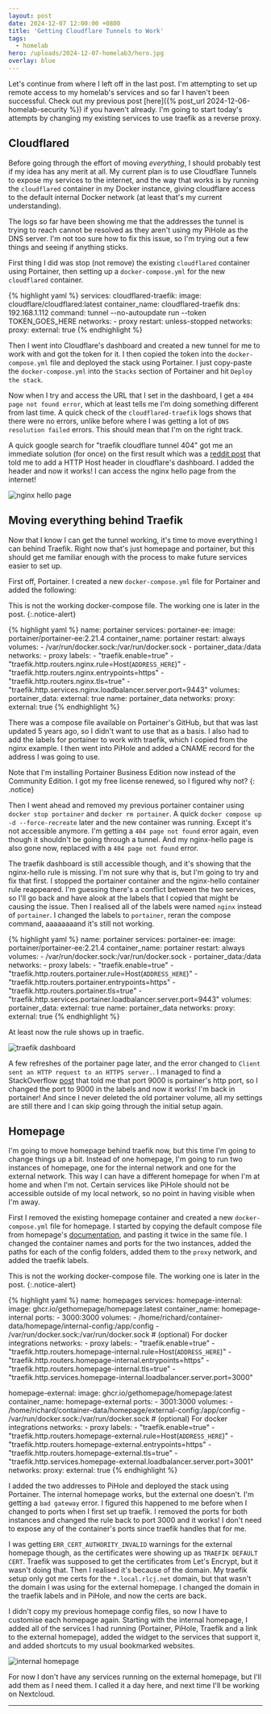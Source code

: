 ```yaml
---
layout: post
date: 2024-12-07 12:00:00 +0800
title: 'Getting Cloudflare Tunnels to Work'
tags:
  - homelab
hero: /uploads/2024-12-07-homelab3/hero.jpg
overlay: blue
---
```


Let's continue from where I left off in the last post. I'm attempting to set up remote access to my homelab's services and so far I haven't been successful. Check out my previous post [here]({% post_url 2024-12-06-homelab-security %}) if you haven't already. I'm going to start today's attempts by changing my existing services to use traefik as a reverse proxy.

## Cloudflared

Before going through the effort of moving _everything_, I should probably test if my idea has any merit at all. My current plan is to use Cloudflare Tunnels to expose my services to the internet, and the way that works is by running the `cloudflared` container in my Docker instance, giving cloudflare access to the default internal Docker network (at least that's my current understanding).

The logs so far have been showing me that the addresses the tunnel is trying to reach cannot be resolved as they aren't using my PiHole as the DNS server. I'm not too sure how to fix this issue, so I'm trying out a few things and seeing if anything sticks.

First thing I did was stop (not remove) the existing `cloudflared` container using Portainer, then setting up a `docker-compose.yml` for the new `cloudflared` container.

{% highlight yaml %}
services:
    cloudflared-traefik:
        image: cloudflare/cloudflared:latest
        container_name: cloudflared-traefik
        dns: 192.168.1.112
        command: tunnel --no-autoupdate run --token
            TOKEN_GOES_HERE
        networks:
            - proxy
        restart: unless-stopped
networks:
  proxy:
    external: true
{% endhighlight %}

Then I went into Cloudflare's dashboard and created a new tunnel for me to work with and got the token for it. I then copied the token into the `docker-compose.yml` file and deployed the stack using Portainer. I just copy-paste the `docker-compose.yml` into the `Stacks` section of Portainer and hit `Deploy the stack`.

Now when I try and access the URL that I set in the dashboard, I get a `404 page not found error`, which at least tells me I'm doing something different from last time. A quick check of the `cloudflared-traefik` logs shows that there were no errors, unlike before where I was getting a lot of `DNS resolution failed` errors. This should mean that I'm on the right track.

A quick google search for "traefik cloudflare tunnel 404" got me an immediate solution (for once) on the first result which was a [reddit post][reddit-post] that told me to add a HTTP Host header in cloudflare's dashboard. I added the header and now it works! I can access the nginx hello page from the internet!

![nginx hello page](/uploads/2024-12-07-homelab3/nginx.png)

## Moving everything behind Traefik

Now that I know I can get the tunnel working, it's time to move everything I can behind Traefik. Right now that's just homepage and portainer, but this should get me familiar enough with the process to make future services easier to set up.

First off, Portainer. I created a new `docker-compose.yml` file for Portainer and added the following:

This is not the working docker-compose file. The working one is later in the post.
{:.notice-alert}

{% highlight yaml %}
name: portainer
services:
    portainer-ee:
        image: portainer/portainer-ee:2.21.4
        container_name: portainer
        restart: always
        volumes:
            - /var/run/docker.sock:/var/run/docker.sock
            - portainer_data:/data
        networks:
            - proxy
        labels:
            - "traefik.enable=true"
            - "traefik.http.routers.nginx.rule=Host(`ADDRESS_HERE`)"
            - "traefik.http.routers.nginx.entrypoints=https"
            - "traefik.http.routers.nginx.tls=true"
            - "traefik.http.services.nginx.loadbalancer.server.port=9443"
volumes:
    portainer_data:
        external: true
        name: portainer_data
networks:
  proxy:
    external: true
{% endhighlight %}

There was a compose file available on Portainer's GitHub, but that was last updated 5 years ago, so I didn't want to use that as a basis. I also had to add the labels for portainer to work with traefik, which I copied from the nginx example. I then went into PiHole and added a CNAME record for the address I was going to use.

Note that I'm installing Portainer Business Edition now instead of the Community Edition. I got my free license renewed, so I figured why not?
{: .notice}

Then I went ahead and removed my previous portainer container using `docker stop portainer` and `docker rm portainer`. A quick `docker compose up -d --force-recreate` later and the new container was running. Except it's not accessible anymore. I'm getting a `404 page not found` error again, even though it shouldn't be going through a tunnel. And my nginx-hello page is also gone now, replaced with a `404 page not found` error.

The traefik dashboard is still accessible though, and it's showing that the nginx-hello rule is missing. I'm not sure why that is, but I'm going to try and fix that first. I stopped the portainer container and the nginx-hello container rule reappeared. I'm guessing there's a conflict between the two services, so I'll go back and have alook at the labels that I copied that might be causing the issue. Then I realised all of the labels were named `nginx` instead of `portainer`. I changed the labels to `portainer`, reran the compose command, aaaaaaaand it's still not working.

{% highlight yaml %}
name: portainer
services:
    portainer-ee:
        image: portainer/portainer-ee:2.21.4
        container_name: portainer
        restart: always
        volumes:
            - /var/run/docker.sock:/var/run/docker.sock
            - portainer_data:/data
        networks:
            - proxy
        labels:
            - "traefik.enable=true"
            - "traefik.http.routers.portainer.rule=Host(`ADDRESS_HERE`)"
            - "traefik.http.routers.portainer.entrypoints=https"
            - "traefik.http.routers.portainer.tls=true"
            - "traefik.http.services.portainer.loadbalancer.server.port=9443"
volumes:
    portainer_data:
        external: true
        name: portainer_data
networks:
  proxy:
    external: true
{% endhighlight %}

At least now the rule shows up in traefic.

![traefik dashboard](/uploads/2024-12-07-homelab3/traefik.png)

A few refreshes of the portainer page later, and the error changed to `Client sent an HTTP request to an HTTPS server.`. I managed to find a StackOverflow [post][stackoverflow-post] that told me that port 9000 is portainer's http port, so I changed the port to 9000 in the labels and now it works! I'm back in portainer! And since I never deleted the old portainer volume, all my settings are still there and I can skip going through the initial setup again.

## Homepage

I'm going to move homepage behind traefik now, but this time I'm going to change things up a bit. Instead of one homepage, I'm going to run two instances of homepage, one for the internal network and one for the external network. This way I can have a different homepage for when I'm at home and when I'm not. Certain services like PiHole should not be accessible outside of my local network, so no point in having visible when I'm away.

First I removed the existing homepage container and created a new `docker-compose.yml` file for homepage.
I started by copying the default compose file from homepage's [documentation][homepage-install], and pasting it twice in the same file. I changed the container names and ports for the two instances, added the paths for each of the config folders, added them to the `proxy` network, and added the traefik labels.

This is not the working docker-compose file. The working one is later in the post.
{:.notice-alert}

{% highlight yaml %}
name: homepages
services:
  homepage-internal:
    image: ghcr.io/gethomepage/homepage:latest
    container_name: homepage-internal
    ports:
      - 3000:3000
    volumes:
      - /home/richard/container-data/homepage/internal-config:/app/config
      - /var/run/docker.sock:/var/run/docker.sock # (optional) For docker integrations
    networks:
      - proxy
    labels:
      - "traefik.enable=true"
      - "traefik.http.routers.homepage-internal.rule=Host(`ADDRESS_HERE`)"
      - "traefik.http.routers.homepage-internal.entrypoints=https"
      - "traefik.http.routers.homepage-internal.tls=true"
      - "traefik.http.services.homepage-internal.loadbalancer.server.port=3000"

  homepage-external:
    image: ghcr.io/gethomepage/homepage:latest
    container_name: homepage-external
    ports:
      - 3001:3000
    volumes:
      - /home/richard/container-data/homepage/external-config:/app/config
      - /var/run/docker.sock:/var/run/docker.sock # (optional) For docker integrations
    networks:
      - proxy
    labels:
      - "traefik.enable=true"
      - "traefik.http.routers.homepage-external.rule=Host(`ADDRESS_HERE`)"
      - "traefik.http.routers.homepage-external.entrypoints=https"
      - "traefik.http.routers.homepage-external.tls=true"
      - "traefik.http.services.homepage-external.loadbalancer.server.port=3001"
networks:
  proxy:
    external: true
{% endhighlight %}

I added the two addresses to PiHole and deployed the stack using Portainer. The internal homepage works, but the external one doesn't. I'm getting a `bad gateway` error. I figured this happened to me before when I changed to ports when I first set up traefik. I removed the ports for both instances and changed the rule back to port 3000 and it works! I don't need to expose any of the container's ports since traefik handles that for me.

I was getting `ERR_CERT_AUTHORITY_INVALID` warnings for the external homepage though, as the certificates were showing up as `TRAEFIK DEFAULT CERT`. Traefik was supposed to get the certificates from Let's Encrypt, but it wasn't doing that. Then I realised it's because of the domain. My traefik setup only got me certs for the `*.local.rlcj.net` domain, but that wasn't the domain I was using for the external homepage. I changed the domain in the traefik labels and in PiHole, and now the certs are back.

I didn't copy my previous homepage config files, so now I have to customise each homepage again. Starting with the internal homepage, I added all of the services I had running (Portainer, PiHole, Traefik and a link to the external homepage), added the widget to the services that support it, and added shortcuts to my usual bookmarked websites.

![internal homepage](/uploads/2024-12-07-homelab3/homepage.png)

For now I don't have any services running on the external homepage, but I'll add them as I need them. I called it a day here, and next time I'll be working on Nextcloud.

<hr>

[reddit-post]: https://www.reddit.com/r/Traefik/comments/w6cckh/traefik_cloudflare_tunnel_not_working_perfectly/
[stackoverflow-post]: https://stackoverflow.com/questions/72583330/portainer-client-sent-an-http-request-to-an-https-server-despite-the-url-is-h
[homepage-install]: https://gethomepage.dev/installation/docker/
